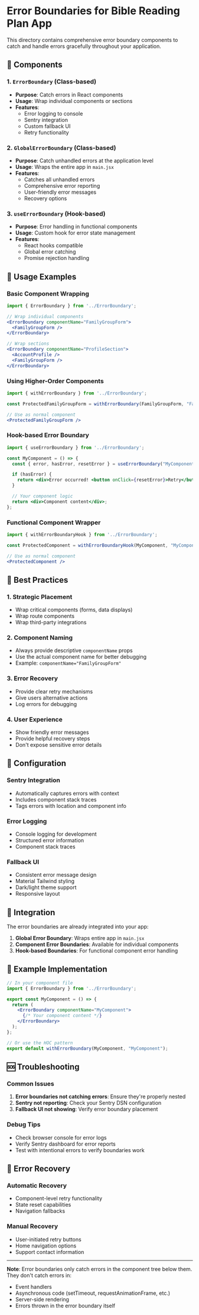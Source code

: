 # Error Boundaries for Bible Reading Plan App

This directory contains comprehensive error boundary components to catch and handle errors gracefully throughout your application.

## 🚨 Components

### 1. `ErrorBoundary` (Class-based)
- **Purpose**: Catch errors in React components
- **Usage**: Wrap individual components or sections
- **Features**: 
  - Error logging to console
  - Sentry integration
  - Custom fallback UI
  - Retry functionality

### 2. `GlobalErrorBoundary` (Class-based)
- **Purpose**: Catch unhandled errors at the application level
- **Usage**: Wraps the entire app in `main.jsx`
- **Features**:
  - Catches all unhandled errors
  - Comprehensive error reporting
  - User-friendly error messages
  - Recovery options

### 3. `useErrorBoundary` (Hook-based)
- **Purpose**: Error handling in functional components
- **Usage**: Custom hook for error state management
- **Features**:
  - React hooks compatible
  - Global error catching
  - Promise rejection handling

## 📖 Usage Examples

### Basic Component Wrapping

```jsx
import { ErrorBoundary } from '../ErrorBoundary';

// Wrap individual components
<ErrorBoundary componentName="FamilyGroupForm">
  <FamilyGroupForm />
</ErrorBoundary>

// Wrap sections
<ErrorBoundary componentName="ProfileSection">
  <AccountProfile />
  <FamilyGroupForm />
</ErrorBoundary>
```

### Using Higher-Order Components

```jsx
import { withErrorBoundary } from '../ErrorBoundary';

const ProtectedFamilyGroupForm = withErrorBoundary(FamilyGroupForm, "FamilyGroupForm");

// Use as normal component
<ProtectedFamilyGroupForm />
```

### Hook-based Error Boundary

```jsx
import { useErrorBoundary } from '../ErrorBoundary';

const MyComponent = () => {
  const { error, hasError, resetError } = useErrorBoundary("MyComponent");

  if (hasError) {
    return <div>Error occurred! <button onClick={resetError}>Retry</button></div>;
  }

  // Your component logic
  return <div>Component content</div>;
};
```

### Functional Component Wrapper

```jsx
import { withErrorBoundaryHook } from '../ErrorBoundary';

const ProtectedComponent = withErrorBoundaryHook(MyComponent, "MyComponent");

// Use as normal component
<ProtectedComponent />
```

## 🎯 Best Practices

### 1. **Strategic Placement**
- Wrap critical components (forms, data displays)
- Wrap route components
- Wrap third-party integrations

### 2. **Component Naming**
- Always provide descriptive `componentName` props
- Use the actual component name for better debugging
- Example: `componentName="FamilyGroupForm"`

### 3. **Error Recovery**
- Provide clear retry mechanisms
- Give users alternative actions
- Log errors for debugging

### 4. **User Experience**
- Show friendly error messages
- Provide helpful recovery steps
- Don't expose sensitive error details

## 🔧 Configuration

### Sentry Integration
- Automatically captures errors with context
- Includes component stack traces
- Tags errors with location and component info

### Error Logging
- Console logging for development
- Structured error information
- Component stack traces

### Fallback UI
- Consistent error message design
- Material Tailwind styling
- Dark/light theme support
- Responsive layout

## 🚀 Integration

The error boundaries are already integrated into your app:

1. **Global Error Boundary**: Wraps entire app in `main.jsx`
2. **Component Error Boundaries**: Available for individual components
3. **Hook-based Boundaries**: For functional component error handling

## 📝 Example Implementation

```jsx
// In your component file
import { ErrorBoundary } from '../ErrorBoundary';

export const MyComponent = () => {
  return (
    <ErrorBoundary componentName="MyComponent">
      {/* Your component content */}
    </ErrorBoundary>
  );
};

// Or use the HOC pattern
export default withErrorBoundary(MyComponent, "MyComponent");
```

## 🆘 Troubleshooting

### Common Issues
1. **Error boundaries not catching errors**: Ensure they're properly nested
2. **Sentry not reporting**: Check your Sentry DSN configuration
3. **Fallback UI not showing**: Verify error boundary placement

### Debug Tips
- Check browser console for error logs
- Verify Sentry dashboard for error reports
- Test with intentional errors to verify boundaries work

## 🔄 Error Recovery

### Automatic Recovery
- Component-level retry functionality
- State reset capabilities
- Navigation fallbacks

### Manual Recovery
- User-initiated retry buttons
- Home navigation options
- Support contact information

---

**Note**: Error boundaries only catch errors in the component tree below them. They don't catch errors in:
- Event handlers
- Asynchronous code (setTimeout, requestAnimationFrame, etc.)
- Server-side rendering
- Errors thrown in the error boundary itself 